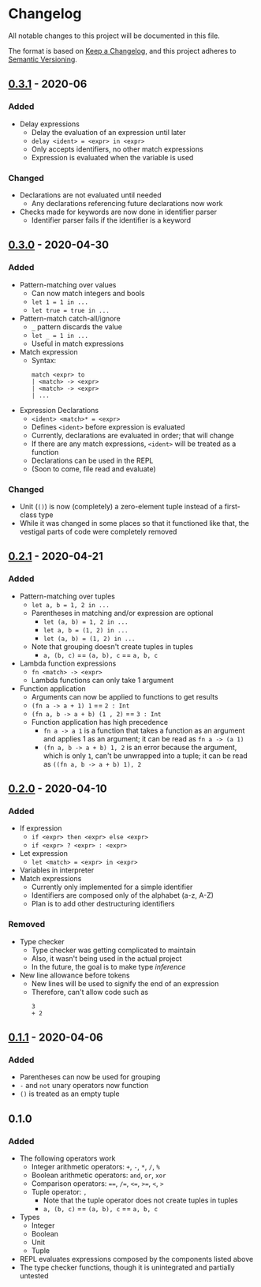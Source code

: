 # Changelog
All notable changes to this project will be documented in this file.

The format is based on [Keep a Changelog](https://keepachangelog.com/en/1.0.0/), and this project adheres to [Semantic Versioning](https://semver.org/spec/v2.0.0.html).

## [0.3.1] - 2020-06
### Added
* Delay expressions
  * Delay the evaluation of an expression until later
  * `delay <ident> = <expr> in <expr>`
  * Only accepts identifiers, no other match expressions
  * Expression is evaluated when the variable is used

### Changed
* Declarations are not evaluated until needed
  * Any declarations referencing future declarations now work
* Checks made for keywords are now done in identifier parser
  * Identifier parser fails if the identifier is a keyword

## [0.3.0] - 2020-04-30
### Added
* Pattern-matching over values
  * Can now match integers and bools
  * `let 1 = 1 in ...`
  * `let true = true in ...`
* Pattern-match catch-all/ignore
  * `_` pattern discards the value
  * `let _ = 1 in ...`
  * Useful in match expressions
* Match expression
  * Syntax:
    ```
    match <expr> to
    | <match> -> <expr>
    | <match> -> <expr>
    | ...
    ```
* Expression Declarations
  * `<ident> <match>* = <expr>`
  * Defines `<ident>` before expression is evaluated
  * Currently, declarations are evaluated in order; that will change
  * If there are any match expressions, `<ident>` will be treated as a function
  * Declarations can be used in the REPL
  * (Soon to come, file read and evaluate)

### Changed
* Unit (`()`) is now (completely) a zero-element tuple instead of a first-class type
* While it was changed in some places so that it functioned like that, the vestigal parts of code were completely removed

## [0.2.1] - 2020-04-21
### Added
* Pattern-matching over tuples
  * `let a, b = 1, 2 in ...`
  * Parentheses in matching and/or expression are optional
    * `let (a, b) = 1, 2 in ...`
    * `let a, b = (1, 2) in ...`
    * `let (a, b) = (1, 2) in ...`
  * Note that grouping doesn't create tuples in tuples
     * `a, (b, c)` == `(a, b), c` == `a, b, c`
* Lambda function expressions
  * `fn <match> -> <expr>`
  * Lambda functions can only take 1 argument
* Function application
  * Arguments can now be applied to functions to get results
  * `(fn a -> a + 1) 1` == `2 : Int`
  * `(fn a, b -> a + b) (1 , 2)` == `3 : Int`
  * Function application has high precedence
    * `fn a -> a 1` is a function that takes a function as an argument and applies 1 as an argument; it can be read as `fn a -> (a 1)`
    * `(fn a, b -> a + b) 1, 2` is an error because the argument, which is only `1`, can't be unwrapped into a tuple; it can be read as `((fn a, b -> a + b) 1), 2`

## [0.2.0] - 2020-04-10
### Added
* If expression
  * `if <expr> then <expr> else <expr>`
  * `if <expr> ? <expr> : <expr>`
* Let expression
  * `let <match> = <expr> in <expr>`
* Variables in interpreter
* Match expressions
  * Currently only implemented for a simple identifier
  * Identifiers are composed only of the alphabet (a-z, A-Z)
  * Plan is to add other destructuring identifiers

### Removed
* Type checker
  * Type checker was getting complicated to maintain
  * Also, it wasn't being used in the actual project
  * In the future, the goal is to make type *inference*
* New line allowance before tokens
  * New lines will be used to signify the end of an expression
  * Therefore, can't allow code such as
    ```
    3
    + 2
    ```
    

## [0.1.1] - 2020-04-06
### Added
* Parentheses can now be used for grouping
* `-` and `not` unary operators now function
* `()` is treated as an empty tuple


## 0.1.0
### Added
* The following operators work
  * Integer arithmetic operators: `+`, `-`, `*`, `/`, `%`
  * Boolean arithmetic operators: `and`, `or`, `xor`
  * Comparison operators: `==`, `/=`, `<=`, `>=`, `<`, `>`
  * Tuple operator: `,`
    * Note that the tuple operator does not create tuples in tuples
    * `a, (b, c)` == `(a, b), c` == `a, b, c`
* Types
  * Integer
  * Boolean
  * Unit
  * Tuple
* REPL evaluates expressions composed by the components listed above
* The type checker functions, though it is unintegrated and partially untested

[Unreleased]: https://github.com/theDragonFire/tego-lang/compare/v0.3.1...HEAD
[0.3.1]: https://github.com/theDragonFire/tego-lang/compare/v0.3.0...v0.3.1
[0.3.0]: https://github.com/theDragonFire/tego-lang/compare/v0.2.1...v0.3.0
[0.2.1]: https://github.com/theDragonFire/tego-lang/compare/v0.2.0...v0.2.1
[0.2.0]: https://github.com/theDragonFire/tego-lang/compare/v0.1.1...v0.2.0
[0.1.1]: https://github.com/theDragonFire/tego-lang/releases/v0.1.1